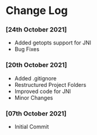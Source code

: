 
[//]: # ( Copyright 2021 Dwij Bavisi <dwijbavisi@gmail.com>                   )
[//]: # (                                                                     )
[//]: # ( Licensed under the Taciturn Coder License v0.0.1, the "License";    )
[//]: # ( You may not use this file except in compliance with the License.    )
[//]: # ( You may obtain a copy of the License at:                            )
[//]: # (         https://taciturncoder.github.io/License/v0-0-1              )
[//]: # (                                                                     )
[//]: # ( See the License for the permissions and limitations.                )

# Change Log

### [24th October 2021]
* Added getopts support for JNI
* Bug Fixes

### [20th October 2021]
* Added .gitignore
* Restructured Project Folders
* Improved code for JNI
* Minor Changes

### [07th October 2021]
* Initial Commit
